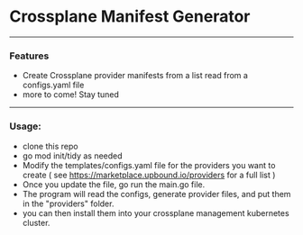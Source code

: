 # Crossplane Manifest Generator

---

### Features
- Create Crossplane provider manifests from a list read from a configs.yaml file
- more to come! Stay tuned

---

### Usage:
- clone this repo
- go mod init/tidy as needed
- Modify the templates/configs.yaml file for the providers you want to create (
  see https://marketplace.upbound.io/providers for a full list )
- Once you update the file, go run the main.go file.
- The program will read the configs, generate provider files, and put them in the "providers" folder.
- you can then install them into your crossplane management kubernetes cluster.